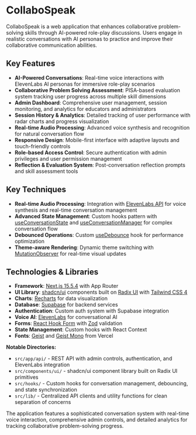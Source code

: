 # CollaboSpeak

CollaboSpeak is a web application that enhances collaborative problem-solving skills through AI-powered role-play discussions. Users engage in realistic conversations with AI personas to practice and improve their collaborative communication abilities.

## Key Features

- **AI-Powered Conversations**: Real-time voice interactions with ElevenLabs AI personas for immersive role-play scenarios
- **Collaborative Problem Solving Assessment**: PISA-based evaluation system tracking user progress across multiple skill dimensions
- **Admin Dashboard**: Comprehensive user management, session monitoring, and analytics for educators and administrators
- **Session History & Analytics**: Detailed tracking of user performance with radar charts and progress visualization
- **Real-time Audio Processing**: Advanced voice synthesis and recognition for natural conversation flow
- **Responsive Design**: Mobile-first interface with adaptive layouts and touch-friendly controls
- **Role-based Access Control**: Secure authentication with admin privileges and user permission management
- **Reflection & Evaluation System**: Post-conversation reflection prompts and skill assessment tools

## Key Techniques

- **Real-time Audio Processing**: Integration with [ElevenLabs API](https://elevenlabs.io/) for voice synthesis and real-time conversation management
- **Advanced State Management**: Custom hooks pattern with [useConversationState](src/hooks/useConversationState.ts) and [useConversationManager](src/hooks/useConversationManager.ts) for complex conversation flow
- **Debounced Operations**: Custom [useDebounce](src/hooks/useDebounce.ts) hook for performance optimization
- **Theme-aware Rendering**: Dynamic theme switching with [MutationObserver](https://developer.mozilla.org/en-US/docs/Web/API/MutationObserver) for real-time visual updates

## Technologies & Libraries

- **Framework**: [Next.js 15.5.4](https://nextjs.org/) with App Router
- **UI Library**: [shadcn/ui](https://ui.shadcn.com/) components built on [Radix UI](https://www.radix-ui.com/) with [Tailwind CSS 4](https://tailwindcss.com/)
- **Charts**: [Recharts](https://recharts.org/) for data visualization
- **Database**: [Supabase](https://supabase.com/) for backend services
- **Authentication**: Custom auth system with Supabase integration
- **Voice AI**: [ElevenLabs](https://elevenlabs.io/) for conversational AI
- **Forms**: [React Hook Form](https://react-hook-form.com/) with [Zod](https://zod.dev/) validation
- **State Management**: Custom hooks with React Context
- **Fonts**: [Geist](https://vercel.com/font) and [Geist Mono](https://vercel.com/font) from Vercel

**Notable Directories:**
- `src/app/api/` - REST API with admin controls, authentication, and ElevenLabs integration
- `src/components/ui/` - shadcn/ui component library built on Radix UI primitives
- `src/hooks/` - Custom hooks for conversation management, debouncing, and state synchronization
- `src/lib/` - Centralized API clients and utility functions for clean separation of concerns

The application features a sophisticated conversation system with real-time voice interaction, comprehensive admin controls, and detailed analytics for tracking collaborative problem-solving progress.